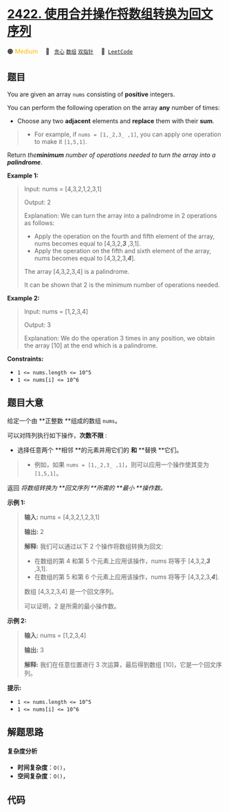 # [2422. 使用合并操作将数组转换为回文序列](https://leetcode.com/problems/merge-operations-to-turn-array-into-a-palindrome)

🟠 <font color=#ffb800>Medium</font>&emsp; 🔖&ensp; [`贪心`](/tag/greedy.md) [`数组`](/tag/array.md) [`双指针`](/tag/two-pointers.md)&emsp; 🔗&ensp;[`LeetCode`](https://leetcode.com/problems/merge-operations-to-turn-array-into-a-palindrome)

## 题目

You are given an array `nums` consisting of **positive** integers.

You can perform the following operation on the array **any** number of times:

  * Choose any two **adjacent** elements and **replace** them with their **sum**. 
> 
> * For example, if `nums = [1,_2,3_ ,1]`, you can apply one operation to make it `[1,5,1]`.

Return _the**minimum** number of operations needed to turn the array into a
**palindrome**_.



**Example 1:**

> Input: nums = [4,3,2,1,2,3,1]
> 
> Output: 2
> 
> Explanation: We can turn the array into a palindrome in 2 operations as follows:
> - Apply the operation on the fourth and fifth element of the array, nums becomes equal to [4,3,2,**_3_** ,3,1].
> - Apply the operation on the fifth and sixth element of the array, nums becomes equal to [4,3,2,3,**_4_**].
> 
> The array [4,3,2,3,4] is a palindrome.
> 
> It can be shown that 2 is the minimum number of operations needed.

**Example 2:**

> Input: nums = [1,2,3,4]
> 
> Output: 3
> 
> Explanation: We do the operation 3 times in any position, we obtain the array [10] at the end which is a palindrome.

**Constraints:**

  * `1 <= nums.length <= 10^5`
  * `1 <= nums[i] <= 10^6`


## 题目大意

给定一个由 **正整数  **组成的数组 `nums`。

可以对阵列执行如下操作，**次数不限** :

  * 选择任意两个 **相邻  **的元素并用它们的 **和**  **替换  **它们。 
> 
> * 例如，如果 `nums = [1,_2,3_ ,1]`，则可以应用一个操作使其变为 `[1,5,1]`。

返回 _将数组转换为  **回文序列  **所需的 **最小  **操作数。_



**示例 1:**

> 
> 
> 
> 
> 
> **输入:** nums = [4,3,2,1,2,3,1]
> 
> **输出:** 2
> 
> **解释:** 我们可以通过以下 2 个操作将数组转换为回文:
> - 在数组的第 4 和第 5 个元素上应用该操作，nums 将等于 [4,3,2,**_3_** ,3,1].
> - 在数组的第 5 和第 6 个元素上应用该操作，nums 将等于 [4,3,2,3,**_4_**].
> 
> 数组 [4,3,2,3,4] 是一个回文序列。
> 
> 可以证明，2 是所需的最小操作数。
> 
> 

**示例  2:**

> 
> 
> 
> 
> 
> **输入:** nums = [1,2,3,4]
> 
> **输出:** 3
> 
> **解释:** 我们在任意位置进行 3 次运算，最后得到数组 [10]，它是一个回文序列。
> 
> 



**提示:**

  * `1 <= nums.length <= 10^5`
  * `1 <= nums[i] <= 10^6`


## 解题思路

#### 复杂度分析

- **时间复杂度**：`O()`，
- **空间复杂度**：`O()`，

## 代码

```javascript

```